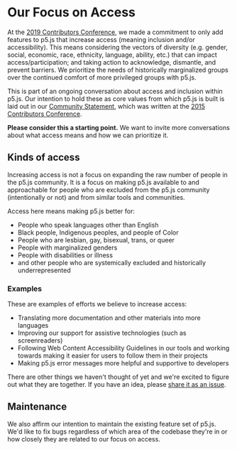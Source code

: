 # Our Focus on Access

At the [2019 Contributors Conference](https://p5js.org/community/contributors-conference-2019.html), we made a commitment to only add features to p5.js that increase access (meaning inclusion and/or accessibility). This means considering the vectors of diversity (e.g. gender, social, economic, race, ethnicity, language, ability, etc.) that can impact access/participation; and taking action to acknowledge, dismantle, and prevent barriers. We prioritize the needs of historically marginalized groups over the continued comfort of more privileged groups with p5.js.

This is part of an ongoing conversation about access and inclusion within p5.js. Our intention to hold these as core values from which p5.js is built is laid out in our [Community Statement](../CODE_OF_CONDUCT.md), which was written at the [2015 Contributors Conference](https://p5js.org/community/contributors-conference-2015.html).

**Please consider this a starting point.** We want to invite more conversations about what access means and how we can prioritize it.

## Kinds of access

Increasing access is not a focus on expanding the raw number of people in the p5.js community. It is a focus on making p5.js available to and approachable for people who are excluded from the p5.js community (intentionally or not) and from similar tools and communities.

Access here means making p5.js better for:

- People who speak languages other than English
- Black people, Indigenous peoples, and people of Color
- People who are lesbian, gay, bisexual, trans, or queer
- People with marginalized genders
- People with disabilities or illness
- and other people who are systemically excluded and historically underrepresented

### Examples

These are examples of efforts we believe to increase access:

- Translating more documentation and other materials into more languages
- Improving our support for assistive technologies (such as screenreaders)
- Following Web Content Accessibility Guidelines in our tools and working towards making it easier for users to follow them in their projects
- Making p5.js error messages more helpful and supportive to developers

There are other things we haven't thought of yet and we're excited to figure out what they are together. If you have an idea, please [share it as an issue](https://github.com/processing/p5.js/issues/new/choose).

## Maintenance

We also affirm our intention to maintain the existing feature set of p5.js. We'd like to fix bugs regardless of which area of the codebase they're in or how closely they are related to our focus on access.
